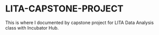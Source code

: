 # LITA-CAPSTONE-PROJECT
This is where I documented by capstone project for LITA Data Analysis class with Incubator Hub.
